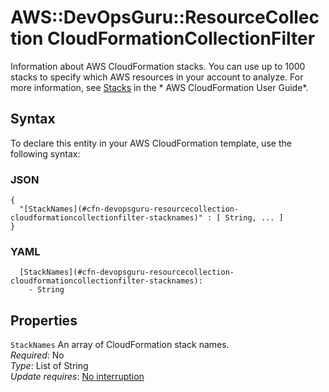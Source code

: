 # AWS::DevOpsGuru::ResourceCollection CloudFormationCollectionFilter<a name="aws-properties-devopsguru-resourcecollection-cloudformationcollectionfilter"></a>

 Information about AWS CloudFormation stacks\. You can use up to 1000 stacks to specify which AWS resources in your account to analyze\. For more information, see [Stacks](https://docs.aws.amazon.com/AWSCloudFormation/latest/UserGuide/stacks.html) in the * AWS CloudFormation User Guide*\. 

## Syntax<a name="aws-properties-devopsguru-resourcecollection-cloudformationcollectionfilter-syntax"></a>

To declare this entity in your AWS CloudFormation template, use the following syntax:

### JSON<a name="aws-properties-devopsguru-resourcecollection-cloudformationcollectionfilter-syntax.json"></a>

```
{
  "[StackNames](#cfn-devopsguru-resourcecollection-cloudformationcollectionfilter-stacknames)" : [ String, ... ]
}
```

### YAML<a name="aws-properties-devopsguru-resourcecollection-cloudformationcollectionfilter-syntax.yaml"></a>

```
  [StackNames](#cfn-devopsguru-resourcecollection-cloudformationcollectionfilter-stacknames): 
    - String
```

## Properties<a name="aws-properties-devopsguru-resourcecollection-cloudformationcollectionfilter-properties"></a>

`StackNames`  <a name="cfn-devopsguru-resourcecollection-cloudformationcollectionfilter-stacknames"></a>
 An array of CloudFormation stack names\.   
*Required*: No  
*Type*: List of String  
*Update requires*: [No interruption](https://docs.aws.amazon.com/AWSCloudFormation/latest/UserGuide/using-cfn-updating-stacks-update-behaviors.html#update-no-interrupt)